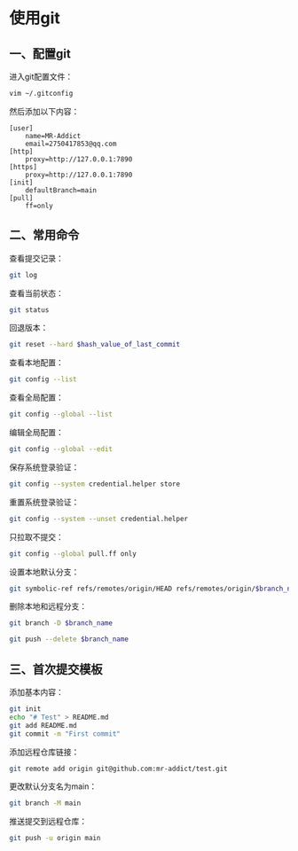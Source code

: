 # 使用git

## 一、配置git

进入git配置文件：

```bash
vim ~/.gitconfig
```

然后添加以下内容：

```
[user]
    name=MR-Addict
    email=2750417853@qq.com
[http]
    proxy=http://127.0.0.1:7890
[https]
    proxy=http://127.0.0.1:7890
[init]
    defaultBranch=main
[pull]
    ff=only
```

## 二、常用命令

查看提交记录：

```bash
git log
```

查看当前状态：

```bash
git status
```

回退版本：

```bash
git reset --hard $hash_value_of_last_commit
```

查看本地配置：

```bash
git config --list
```

查看全局配置：

```bash
git config --global --list
```

编辑全局配置：

```bash
git config --global --edit
```

保存系统登录验证：

```bash
git config --system credential.helper store
```

重置系统登录验证：

```bash
git config --system --unset credential.helper
```

只拉取不提交：

```bash
git config --global pull.ff only
```

设置本地默认分支：

```bash
git symbolic-ref refs/remotes/origin/HEAD refs/remotes/origin/$branch_name
```

删除本地和远程分支：

```bash
git branch -D $branch_name
```

```bash
git push --delete $branch_name
```

## 三、首次提交模板

添加基本内容：

```bash
git init
echo "# Test" > README.md
git add README.md
git commit -m "First commit"
```

添加远程仓库链接：

```bash
git remote add origin git@github.com:mr-addict/test.git
```

更改默认分支名为main：

```bash
git branch -M main
```

推送提交到远程仓库：

```bash
git push -u origin main
```
